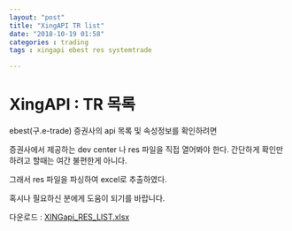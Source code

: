 ```yaml
---
layout: "post"
title: "XingAPI TR list"
date: "2018-10-19 01:58"
categories : trading
tags : xingapi ebest res systemtrade

---
```


# XingAPI : TR 목록

ebest(구.e-trade) 증권사의 api 목록 및 속성정보를 확인하려면

 증권사에서 제공하는 dev center 나 res 파일을 직접 열어봐야 한다. 간단하게 확인만 하려고 할때는 여간 불편한게 아니다.

 그래서 res 파일을 파싱하여 excel로 추출하였다.

 혹시나 필요하신 분에게 도움이 되기를 바랍니다.

 다운로드 : [XINGapi_RES_LIST.xlsx](https://drive.google.com/drive/folders/1MvejB_ZfZ_ecyL7CzfLbhYFMDswwR05X?usp=sharing)
